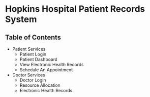 # Hopkins Hospital Patient Records System
## Table of Contents
* Patient Services
  * Patient Login
  * Patient Dashboard
  * View Electronic Health Records
  * Schedule An Appointment
* Doctor Services
  * Doctor Login
  * Resource Allocation  
  * Electronic Health Records 

